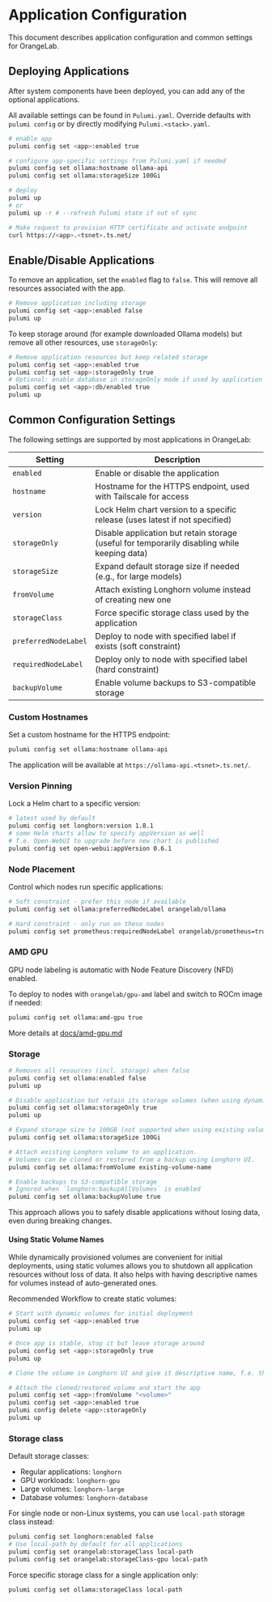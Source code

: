 # Application Configuration

This document describes application configuration and common settings for OrangeLab.

## Deploying Applications

After system components have been deployed, you can add any of the optional applications.

All available settings can be found in `Pulumi.yaml`. Override defaults with `pulumi config` or by directly modifying `Pulumi.<stack>.yaml`.

```sh
# enable app
pulumi config set <app>:enabled true

# configure app-specific settings from Pulumi.yaml if needed
pulumi config set ollama:hostname ollama-api
pulumi config set ollama:storageSize 100Gi

# deploy
pulumi up
# or
pulumi up -r # --refresh Pulumi state if out of sync

# Make request to provision HTTP certificate and activate endpoint
curl https://<app>.<tsnet>.ts.net/
```

## Enable/Disable Applications

To remove an application, set the `enabled` flag to `false`. This will remove all resources associated with the app.

```sh
# Remove application including storage
pulumi config set <app>:enabled false
pulumi up
```

To keep storage around (for example downloaded Ollama models) but remove all other resources, use `storageOnly`:

```sh
# Remove application resources but keep related storage
pulumi config set <app>:enabled true
pulumi config set <app>:storageOnly true
# Optional: enable database in storageOnly mode if used by application
pulumi config set <app>:db/enabled true
pulumi up
```

## Common Configuration Settings

The following settings are supported by most applications in OrangeLab:

| Setting              | Description                                                                                  |
| -------------------- | -------------------------------------------------------------------------------------------- |
| `enabled`            | Enable or disable the application                                                            |
| `hostname`           | Hostname for the HTTPS endpoint, used with Tailscale for access                              |
| `version`            | Lock Helm chart version to a specific release (uses latest if not specified)                 |
| `storageOnly`        | Disable application but retain storage (useful for temporarily disabling while keeping data) |
| `storageSize`        | Expand default storage size if needed (e.g., for large models)                               |
| `fromVolume`         | Attach existing Longhorn volume instead of creating new one                                  |
| `storageClass`       | Force specific storage class used by the application                                         |
| `preferredNodeLabel` | Deploy to node with specified label if exists (soft constraint)                              |
| `requiredNodeLabel`  | Deploy only to node with specified label (hard constraint)                                   |
| `backupVolume`       | Enable volume backups to S3-compatible storage                                               |

### Custom Hostnames

Set a custom hostname for the HTTPS endpoint:

```sh
pulumi config set ollama:hostname ollama-api
```

The application will be available at `https://ollama-api.<tsnet>.ts.net/`.

### Version Pinning

Lock a Helm chart to a specific version:

```sh
# latest used by default
pulumi config set longhorn:version 1.8.1
# some Helm charts allow to specify appVersion as well
# f.e. Open-WebUI to upgrade before new chart is published
pulumi config set open-webui:appVersion 0.6.1
```

### Node Placement

Control which nodes run specific applications:

```sh
# Soft constraint - prefer this node if available
pulumi config set ollama:preferredNodeLabel orangelab/ollama

# Hard constraint - only run on these nodes
pulumi config set prometheus:requiredNodeLabel orangelab/prometheus=true
```

### AMD GPU

GPU node labeling is automatic with Node Feature Discovery (NFD) enabled.

To deploy to nodes with `orangelab/gpu-amd` label and switch to ROCm image if needed:

```sh
pulumi config set ollama:amd-gpu true
```

More details at [docs/amd-gpu.md](./amd-gpu.md)

### Storage

```sh
# Removes all resources (incl. storage) when false
pulumi config set ollama:enabled false
pulumi up

# Disable application but retain its storage volumes (when using dynamic volumes):
pulumi config set ollama:storageOnly true
pulumi up

# Expand storage size to 100GB (not supported when using existing volumes)
pulumi config set ollama:storageSize 100Gi

# Attach existing Longhorn volume to an application.
# Volumes can be cloned or restored from a backup using Longhorn UI.
pulumi config set ollama:fromVolume existing-volume-name

# Enable backups to S3-compatible storage
# Ignored when `longhorn:backupAllVolumes` is enabled
pulumi config set ollama:backupVolume true
```

This approach allows you to safely disable applications without losing data, even during breaking changes.

#### Using Static Volume Names

While dynamically provisioned volumes are convenient for initial deployments, using static volumes allows you to shutdown all application resources without loss of data. It also helps with having descriptive names for volumes instead of auto-generated ones.

Recommended Workflow to create static volumes:

```sh
# Start with dynamic volumes for initial deployment
pulumi config set <app>:enabled true
pulumi up

# Once app is stable, stop it but leave storage around
pulumi config set <app>:storageOnly true
pulumi up

# Clone the volume in Longhorn UI and give it descriptive name, f.e. the app name

# Attach the cloned/restored volume and start the app
pulumi config set <app>:fromVolume "<volume>"
pulumi config set <app>:enabled true
pulumi config delete <app>:storageOnly
pulumi up
```

### Storage class

Default storage classes:

-   Regular applications: `longhorn`
-   GPU workloads: `longhorn-gpu`
-   Large volumes: `longhorn-large`
-   Database volumes: `longhorn-database`

For single node or non-Linux systems, you can use `local-path` storage class instead:

```sh
pulumi config set longhorn:enabled false
# Use local-path by default for all applications
pulumi config set orangelab:storageClass local-path
pulumi config set orangelab:storageClass-gpu local-path
```

Force specific storage class for a single application only:

```sh
pulumi config set ollama:storageClass local-path
```
